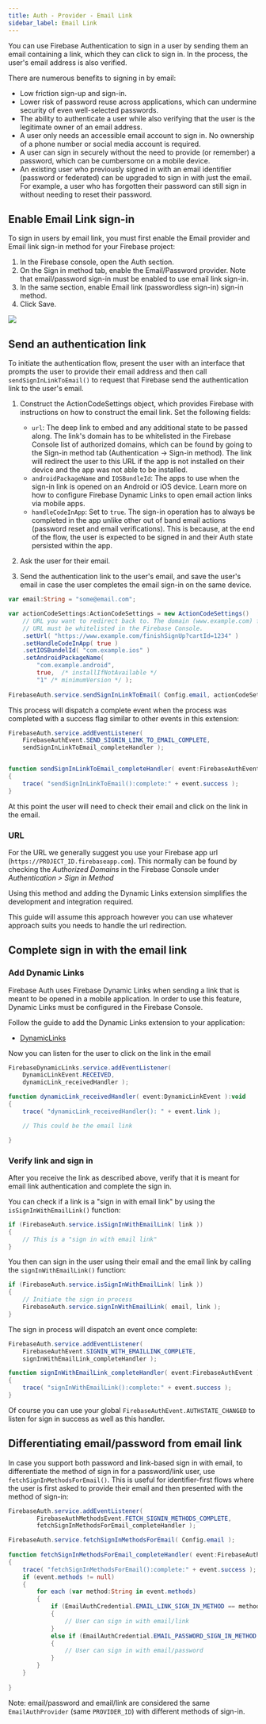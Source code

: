 ```yaml
---
title: Auth - Provider - Email Link
sidebar_label: Email Link
---
```


You can use Firebase Authentication to sign in a user by sending them an email containing a link, 
which they can click to sign in. In the process, the user's email address is also verified.

There are numerous benefits to signing in by email:

- Low friction sign-up and sign-in.
- Lower risk of password reuse across applications, which can undermine security of even well-selected passwords.
- The ability to authenticate a user while also verifying that the user is the legitimate owner of an email address.
- A user only needs an accessible email account to sign in. No ownership of a phone number or social media account is required.
- A user can sign in securely without the need to provide (or remember) a password, which can be cumbersome on a mobile device.
- An existing user who previously signed in with an email identifier (password or federated) can be upgraded to sign in with just the email. For example, a user who has forgotten their password can still sign in without needing to reset their password.

## Enable Email Link sign-in

To sign in users by email link, you must first enable the Email provider and Email link sign-in method for your Firebase project:

1. In the Firebase console, open the Auth section.
2. On the Sign in method tab, enable the Email/Password provider. Note that email/password sign-in must be enabled to use email link sign-in.
3. In the same section, enable Email link (passwordless sign-in) sign-in method.
4. Click Save.

![](../images/auth-email-link-enable.png)


## Send an authentication link

To initiate the authentication flow, present the user with an interface that prompts the user 
to provide their email address and then call `sendSignInLinkToEmail()` to request that 
Firebase send the authentication link to the user's email.

1. Construct the ActionCodeSettings object, which provides Firebase with instructions on how to construct the email link.  Set the following fields:
	- `url`: The deep link to embed and any additional state to be passed along. The link's domain has to be whitelisted in the Firebase Console list of authorized domains, which can be found by going to the Sign-in method tab (Authentication -> Sign-in method). The link will redirect the user to this URL if the app is not installed on their device and the app was not able to be installed.
	- `androidPackageName` and `IOSBundleId`: The apps to use when the sign-in link is opened on an Android or iOS device. Learn more on how to configure Firebase Dynamic Links to open email action links via mobile apps.
	- `handleCodeInApp`: Set to `true`. The sign-in operation has to always be completed in the app unlike other out of band email actions (password reset and email verifications). This is because, at the end of the flow, the user is expected to be signed in and their Auth state persisted within the app.

2. Ask the user for their email.

3. Send the authentication link to the user's email, and save the user's email in case the user completes the email sign-in on the same device.


```actionscript
var email:String = "some@email.com";

var actionCodeSettings:ActionCodeSettings = new ActionCodeSettings()
	// URL you want to redirect back to. The domain (www.example.com) for this
	// URL must be whitelisted in the Firebase Console.
	.setUrl( "https://www.example.com/finishSignUp?cartId=1234" )
	.setHandleCodeInApp( true )
	.setIOSBundelId( "com.example.ios" )
	.setAndroidPackageName( 
		"com.example.android", 
		true,  /* installIfNotAvailable */
		"1" /* minimumVersion */ );
		
FirebaseAuth.service.sendSignInLinkToEmail( Config.email, actionCodeSettings );
```

This process will dispatch a complete event when the process was completed with a success flag similar to other events in this extension:

```actionscript
FirebaseAuth.service.addEventListener(
	FirebaseAuthEvent.SEND_SIGNIN_LINK_TO_EMAIL_COMPLETE,
	sendSignInLinkToEmail_completeHandler );


function sendSignInLinkToEmail_completeHandler( event:FirebaseAuthEvent ):void
{
	trace( "sendSignInLinkToEmail():complete:" + event.success );
}
```


At this point the user will need to check their email and click on the link in the email.


### URL

For the URL we generally suggest you use your Firebase app url (`https://PROJECT_ID.firebaseapp.com`). This normally can be found by checking the *Authorized Domains* in the Firebase Console under *Authentication > Sign in Method*

Using this method and adding the Dynamic Links extension simplifies the development and integration required. 

This guide will assume this approach however you can use whatever approach suits you needs to handle the url redirection.


## Complete sign in with the email link


### Add Dynamic Links

Firebase Auth uses Firebase Dynamic Links when sending a link that is meant to be opened in a mobile application. In order to use this feature, Dynamic Links must be configured in the Firebase Console.

Follow the guide to add the Dynamic Links extension to your application:

- [DynamicLinks](../../dynamiclinks/add-the-extension)


Now you can listen for the user to click on the link in the email 

```actionscript
FirebaseDynamicLinks.service.addEventListener( 
	DynamicLinkEvent.RECEIVED, 
	dynamicLink_receivedHandler );

function dynamicLink_receivedHandler( event:DynamicLinkEvent ):void
{
	trace( "dynamicLink_receivedHandler(): " + event.link );

	// This could be the email link 

}
```


### Verify link and sign in

After you receive the link as described above, verify that it is meant for email link authentication and complete the sign in.

You can check if a link is a "sign in with email link" by using the `isSignInWithEmailLink()` function:

```actionscript
if (FirebaseAuth.service.isSignInWithEmailLink( link ))
{
	// This is a "sign in with email link"
}
```

You then can sign in the user using their email and the email link by calling the `signInWithEmailLink()` function:

```actionscript
if (FirebaseAuth.service.isSignInWithEmailLink( link ))
{
	// Initiate the sign in process
	FirebaseAuth.service.signInWithEmailLink( email, link );
}
```

The sign in process will dispatch an event once complete:


```actionscript
FirebaseAuth.service.addEventListener(
	FirebaseAuthEvent.SIGNIN_WITH_EMAILLINK_COMPLETE,
	signInWithEmailLink_completeHandler );

function signInWithEmailLink_completeHandler( event:FirebaseAuthEvent ):void
{
	trace( "signInWithEmailLink():complete:" + event.success );
}
```

Of course you can use your global `FirebaseAuthEvent.AUTHSTATE_CHANGED` to listen for sign in success as well as this handler.




## Differentiating email/password from email link


In case you support both password and link-based sign in with email, to differentiate the method of sign in for a password/link user, use `fetchSignInMethodsForEmail()`. This is useful for identifier-first flows where the user is first asked to provide their email and then presented with the method of sign-in:


```actionscript
FirebaseAuth.service.addEventListener(
		FirebaseAuthMethodsEvent.FETCH_SIGNIN_METHODS_COMPLETE,
		fetchSignInMethodsForEmail_completeHandler );

FirebaseAuth.service.fetchSignInMethodsForEmail( Config.email );
		
function fetchSignInMethodsForEmail_completeHandler( event:FirebaseAuthMethodsEvent ):void
{
	trace( "fetchSignInMethodsForEmail():complete:" + event.success );
	if (event.methods != null)
	{
		for each (var method:String in event.methods)
		{
			if (EmailAuthCredential.EMAIL_LINK_SIGN_IN_METHOD == method)
			{
				// User can sign in with email/link
			}
			else if (EmailAuthCredential.EMAIL_PASSWORD_SIGN_IN_METHOD == method)
			{
				// User can sign in with email/password
			}
		}
	}
			
}
```

Note: email/password and email/link are considered the same `EmailAuthProvider` (same `PROVIDER_ID`) with different methods of sign-in.

